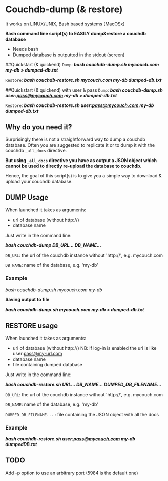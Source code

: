 Couchdb-dump (& restore)
============

It works on LINUX/UNIX, Bash based systems (MacOSx)

**Bash command line script(s) to EASILY dump&restore a couchdb database**

 * Needs bash
 * Dumped database is outputted in the stdout (screen)


##Quickstart (& quickend)
`Dump`: ***bash couchdb-dump.sh mycouch.com my-db > dumped-db.txt***

`Restore`: ***bash couchdb-restore.sh mycouch.com my-db dumped-db.txt***

##Quickstart (& quickend) with user & pass
`Dump`: ***bash couchdb-dump.sh user:pass@mycouch.com my-db > dumped-db.txt***

`Restore`: ***bash couchdb-restore.sh user:pass@mycouch.com my-db dumped-db.txt***

## Why do you need it?
Surprisingly there is not a straightforward way to dump a couchdb database. Often you are suggested to replicate it or to dump it with the couchdb `_all_docs` directive. 

**But using `_all_docs` directive you have as output a JSON object which cannot be used to directly re-upload the database to couchdb**.

Hence, the goal of this script(s) is to give you a simple way to download & upload your couchdb database.


## DUMP Usage

When launched it takes as arguments:

* url of database (without http://)
* database name

Just write in the command line:

***bash couchdb-dump DB_URL... DB_NAME...***

  `DB_URL`: the url of the couchdb instance without 'http://', e.g. mycouch.com
  
  `DB_NAME`: name of the database, e.g. 'my-db'


### Example

*bash couchdb-dump.sh mycouch.com my-db*

**Saving output to file**

***bash couchdb-dump.sh mycouch.com my-db > dumped-db.txt***


## RESTORE usage

When launched it takes as arguments:

* url of database (without http://)
  NB: if log-in is enabled the url is like  user:pass@my-url.com
* database name
* file containing dumped database

Just write in the command line:

***bash couchdb-restore.sh URL... DB_NAME... DUMPED_DB_FILENAME...***

  `DB_URL`: the url of the couchdb instance without 'http://', e.g. mycouch.com
  
  `DB_NAME`: name of the database, e.g. 'my-db'
  
  `DUMPED_DB_FILENAME...` : file containing the JSON object with all the docs
  
  
  
### Example

***bash couchdb-restore.sh user:pass@mycouch.com my-db dumpedDB.txt***



## TODO
Add -p option to use an arbitrary port (5984 is the default one)

